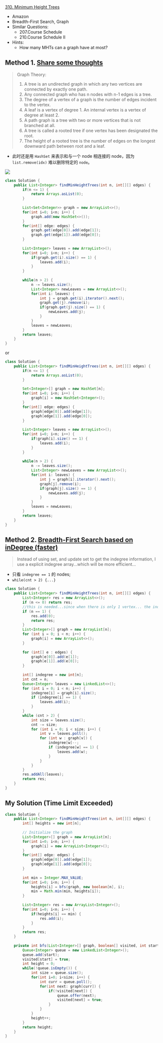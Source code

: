 [310. Minimum Height Trees](https://leetcode.com/problems/minimum-height-trees/)

* Amazon
* Breadth-First Search, Graph
* Similar Questions:
    * 207.Course Schedule
    * 210.Course Schedule II
* Hints:
    * How many MHTs can a graph have at most?
    
    
## Method 1. [Share some thoughts](https://leetcode.com/problems/minimum-height-trees/discuss/76055/Share-some-thoughts)
> Graph Theory:
> 1. A tree is an undirected graph in which any two vertices are connected by exactly one path. 
> 2. Any connected graph who has n nodes with n-1 edges is a tree.
> 3. The degree of a vertex of a graph is the number of edges incident to the vertex.
> 4. A leaf is a vertex of degree 1. An internal vertex is a vertex of degree at least 2.
> 5. A path graph is a tree with two or more vertices that is not branched at all.
> 6. A tree is called a rooted tree if one vertex has been designated the root.
> 7. The height of a rooted tree is the number of edges on the longest downward path between root and a leaf.

* 此时还是用 `HashSet` 来表示和与一个 node 相连接的 node，因为 `list.remove(idx)` 难以删除特定的 `node`。

![](images/310_Breadth_First_Search.jpg)

```java 
class Solution {
    public List<Integer> findMinHeightTrees(int n, int[][] edges) {
        if(n <= 1) {
            return Arrays.asList(0);
        }
        
        List<Set<Integer>> graph = new ArrayList<>();
        for(int i=0; i<n; i++) {
            graph.add(new HashSet<>());
        }
        for(int[] edge: edges) {
            graph.get(edge[0]).add(edge[1]);
            graph.get(edge[1]).add(edge[0]);
        }
        
        List<Integer> leaves = new ArrayList<>();
        for(int i=0; i<n; i++) {
            if(graph.get(i).size() == 1) {
                leaves.add(i);
            }
        }
        
        while(n > 2) {
            n -= leaves.size();
            List<Integer> newLeaves = new ArrayList<>();
            for(int i: leaves) {
                int j = graph.get(i).iterator().next();
                graph.get(j).remove(i);
                if(graph.get(j).size() == 1) {
                    newLeaves.add(j);
                }
            }
            leaves = newLeaves;
        }
        return leaves;
    }
}
```

or 

```java 
class Solution {
    public List<Integer> findMinHeightTrees(int n, int[][] edges) {
        if(n <= 1) {
            return Arrays.asList(0);
        }
        
        Set<Integer>[] graph = new HashSet[n];
        for(int i=0; i<n; i++) {
            graph[i] = new HashSet<Integer>();
        }
        for(int[] edge: edges) {
            graph[edge[0]].add(edge[1]);
            graph[edge[1]].add(edge[0]);
        }
        
        List<Integer> leaves = new ArrayList<>();
        for(int i=0; i<n; i++) {
            if(graph[i].size() == 1) {
                leaves.add(i);
            }
        }
        
        while(n > 2) {
            n -= leaves.size();
            List<Integer> newLeaves = new ArrayList<>();
            for(int i: leaves) {
                int j = graph[i].iterator().next();
                graph[j].remove(i);
                if(graph[j].size() == 1) {
                    newLeaves.add(j);
                }
            }
            leaves = newLeaves;
        }
        return leaves;
    }
}
```


## Method 2. [Breadth-First Search based on inDegree (faster)](https://leetcode.com/problems/minimum-height-trees/discuss/76055/Share-some-thoughts)
>  Instead of using set, and update set to get the indegree information, I use a explicit indegree array...which will be more efficient...

* 只看 `indegree == 1` 的 nodes;
* `while(cnt > 2) {...}`

```java
class Solution {
    public List<Integer> findMinHeightTrees(int n, int[][] edges) {
        List<Integer> res = new ArrayList<>();
        if (n <= 0) return res;
        //this is needed...since when there is only 1 vertex... the indegree of it will be 0..this case is not included in the following discussion...
        if (n == 1) {
            res.add(0);
            return res;
        }
        List<Integer>[] graph = new ArrayList[n];
        for (int i = 0; i < n; i++) {
            graph[i] = new ArrayList<>();
        }
        
        for (int[] e : edges) {
            graph[e[0]].add(e[1]);
            graph[e[1]].add(e[0]);
        }
        
        int[] indegree = new int[n];
        int cnt = n;
        Queue<Integer> leaves = new LinkedList<>();
        for (int i = 0; i < n; i++) {
            indegree[i] = graph[i].size();
            if (indegree[i] == 1) {
                leaves.add(i);
            }
        }
        while (cnt > 2) {
            int size = leaves.size();
            cnt -= size;
            for (int i = 0; i < size; i++) {
                int v = leaves.poll();
                for (int w : graph[v]) {
                    indegree[w]--;
                    if (indegree[w] == 1) {
                        leaves.add(w);
                    }
                }
            }
        }
        res.addAll(leaves);
        return res;
    }          
}
```


## My Solution (Time Limit Exceeded)
```java 
class Solution {
    public List<Integer> findMinHeightTrees(int n, int[][] edges) {
        int[] heights = new int[n];
        
        // Initialize the graph
        List<Integer>[] graph = new ArrayList[n];
        for(int i=0; i<n; i++) {
            graph[i] = new ArrayList<Integer>();
        }
        for(int[] edge: edges) {
            graph[edge[0]].add(edge[1]);
            graph[edge[1]].add(edge[0]);
        }
        
        int min = Integer.MAX_VALUE;
        for(int i=0; i<n; i++) {
            heights[i] = bfs(graph, new boolean[n], i);
            min = Math.min(min, heights[i]);
        }
        
        List<Integer> res = new ArrayList<Integer>();
        for(int i=0; i<n; i++) {
            if(heights[i] == min) {
                res.add(i);
            }
        }
        return res;
    }
    
    private int bfs(List<Integer>[] graph, boolean[] visited, int start) {
        Queue<Integer> queue = new LinkedList<Integer>();
        queue.add(start);
        visited[start] = true;
        int height = 0;
        while(!queue.isEmpty()) {
            int size = queue.size();
            for(int i=0; i<size; i++) {
                int curr = queue.poll();
                for(int next: graph[curr]) {
                    if(!visited[next]) {
                        queue.offer(next);
                        visited[next] = true;
                    }
                }
            }
            height++;
        }
        return height;
    }
}
```

